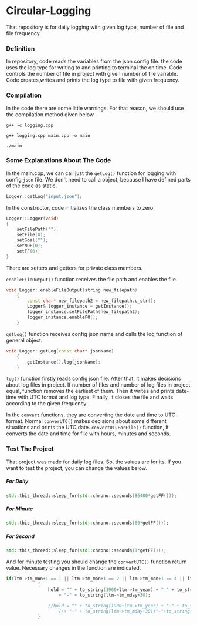 # Circular-Logging
That repository is for daily logging with given log type, number of file and file frequency.

### Definition
In repository, code reads the variables from the json config file. the  code uses the log type for writing to and printing to terminal the on time. Code controls the number of file in project with given number of file variable. Code creates,writes and prints the log type to file with given frequency. 

### Compilation
In the code there are some little warnings. For that reason, we should use the compilation method given below.

`g++ -c logging.cpp`

`g++ logging.cpp main.cpp -o main`

`./main`

### Some Explanations About The Code
In the main.cpp, we can call just the `getLog()` function for logging with config `json` file. We don't need to call a object, because I have defined parts of the code as static.

```cpp
Logger::getLog("input.json");
```

In the constructor, code initializes the class members to zero.

```cpp
Logger::Logger(void)
{
    setFilePath("");
	setFile(0);
	setGoal("");
	setNOF(0);
	setFF(0);
}
```

There are setters and getters for private class members.

`enableFileOutput()` function receives the file path and enables the file.

```cpp
void Logger::enableFileOutput(string new_filepath)
	{
		const char* new_filepath2 = new_filepath.c_str();
		Logger& logger_instance = getInstance();
		logger_instance.setFilePath(new_filepath2);
		logger_instance.enableFO();
	}
```
`getLog()` function receives config json name and calls the log function of general object.

```cpp
void Logger::getLog(const char* jsonName) 
	{
		getInstance().log(jsonName);
	}
```
  
`log()` function firstly reads config json file. After that, it makes decisions about log files in project. If number of files and number of log files in project equal, function removes the earliest of them. Then it writes and prints date-time with UTC format and log type. Finally, it closes the file and waits according to the given frequency.

In the `convert` functions, they are converting the date and time to UTC format. Normal `converUTC()` 
makes decisions about some different situations and prints the UTC date. `convertUTCForFile()` function, it converts the date and time for file with hours, minutes and seconds.


### Test The Project

That project was made for daily log files. So, the values are for its. If you want to test the project, you can change the values below.

##### For Daily
```cpp
std::this_thread::sleep_for(std::chrono::seconds(86400*getFF()));
```

##### For Minute
```cpp
std::this_thread::sleep_for(std::chrono::seconds(60*getFF()));
```

##### For Second
```cpp
std::this_thread::sleep_for(std::chrono::seconds(1*getFF()));
```

And for minute testing you should change the `convertUTC()` function return value. Necessary changes in the function are indicated. 
```cpp
if(ltm->tm_mon+1 == 1 || ltm->tm_mon+1 == 2 || ltm->tm_mon+1 == 4 || ltm->tm_mon+1 == 6 || ltm->tm_mon+1 == 8 || ltm->tm_mon+1 == 9 || ltm->tm_mon+1 == 11)
			{
				hold = "" + to_string(1900+ltm->tm_year) + "-" + to_string(ltm->tm_mon) 
					+ "-" + to_string(ltm->tm_mday+30);

				//hold = "" + to_string(1900+ltm->tm_year) + "-" + to_string(ltm->tm_mon) 
					//+ "-" + to_string(ltm->tm_mday+30)+"-"+to_string(21+ltm->tm_hour)+":"+to_string(ltm->tm_min);
			}
```
